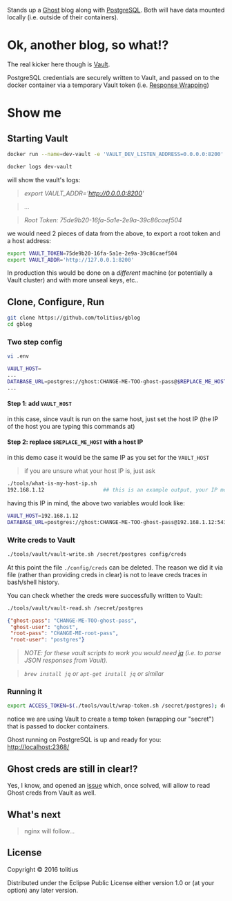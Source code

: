 Stands up a [Ghost](https://ghost.org/) blog along with [PostgreSQL](https://www.postgresql.org/).
Both will have data mounted locally (i.e. outside of their containers).

# Ok, another blog, so what!?

The real kicker here though is [Vault](https://www.vaultproject.io/).

PostgreSQL credentials are securely written to Vault, and passed on to the docker container via a temporary Vault token (i.e. [Response Wrapping](https://www.vaultproject.io/docs/secrets/cubbyhole/index.html#response-wrapping))

# Show me

## Starting Vault

```bash
docker run --name=dev-vault -e 'VAULT_DEV_LISTEN_ADDRESS=0.0.0.0:8200' -p 8200:8200 -d vault
```

```bash
docker logs dev-vault
```
will show the vault's logs:

>_export VAULT_ADDR='http://0.0.0.0:8200'_

>_..._

>_Root Token: 75de9b20-16fa-5a1e-2e9a-39c86caef504_


we would need 2 pieces of data from the above, to export a root token and a host address:

```bash
export VAULT_TOKEN=75de9b20-16fa-5a1e-2e9a-39c86caef504
export VAULT_ADDR='http://127.0.0.1:8200'
```

In production this would be done on a _different_ machine (or potentially a Vault cluster) and with more unseal keys, etc..

## Clone, Configure, Run

```bash
git clone https://github.com/tolitius/gblog
cd gblog
```

### Two step config

```bash
vi .env
```
```bash
VAULT_HOST=
...
DATABASE_URL=postgres://ghost:CHANGE-ME-TOO-ghost-pass@$REPLACE_ME_HOST:5432
...
```

#### Step 1: add `VAULT_HOST`
in this case, since vault is run on the same host, just set the host IP (the IP of the host you are typing this commands at)

#### Step 2: replace `$REPLACE_ME_HOST` with a host IP 
in this demo case it would be the same IP as you set for the `VAULT_HOST`

> if you are unsure what your host IP is, just ask
```bash
./tools/what-is-my-host-ip.sh
192.168.1.12                   ## this is an example output, your IP most likely will be different
```

having this IP in mind, the above two variables would look like:

```bash
VAULT_HOST=192.168.1.12
DATABASE_URL=postgres://ghost:CHANGE-ME-TOO-ghost-pass@192.168.1.12:5432
```

### Write creds to Vault

```bash
./tools/vault/vault-write.sh /secret/postgres config/creds
```

At this point the file `./config/creds` can be deleted.
The reason we did it via file (rather than providing creds in clear) is not to leave creds traces in bash/shell history.

You can check whether the creds were successfully written to Vault:

```bash
./tools/vault/vault-read.sh /secret/postgres
```
```json
{"ghost-pass": "CHANGE-ME-TOO-ghost-pass",
 "ghost-user": "ghost",
 "root-pass": "CHANGE-ME-root-pass",
 "root-user": "postgres"}
```

> _NOTE: for these vault scripts to work you would need [jq](https://stedolan.github.io/jq/) (i.e. to parse JSON responses from Vault)._

> _`brew install jq` or `apt-get install jq` or similar_

### Running it

```bash
export ACCESS_TOKEN=$(./tools/vault/wrap-token.sh /secret/postgres); docker-compose up
```

notice we are using Vault to create a temp token (wrapping our "secret") that is passed to docker containers.

Ghost running on PostgreSQL is up and ready for you: [http://localhost:2368/](http://localhost:2368/)

## Ghost creds are still in clear!?

Yes, I know, and opened an [issue](https://github.com/TryGhost/Ghost/issues/7177) which, once solved, will allow to read Ghost creds from Vault as well.

## What's next

> nginx will follow...

## License

Copyright © 2016 tolitius

Distributed under the Eclipse Public License either version 1.0 or (at
your option) any later version.
